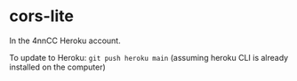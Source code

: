 # cors-lite

In the 4nnCC Heroku account. 

To update to Heroku: `git push heroku main` (assuming heroku CLI is already installed on the computer)